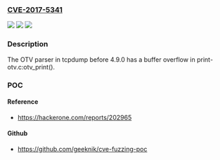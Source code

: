 ### [CVE-2017-5341](https://cve.mitre.org/cgi-bin/cvename.cgi?name=CVE-2017-5341)
![](https://img.shields.io/static/v1?label=Product&message=n%2Fa&color=blue)
![](https://img.shields.io/static/v1?label=Version&message=n%2Fa&color=blue)
![](https://img.shields.io/static/v1?label=Vulnerability&message=n%2Fa&color=brighgreen)

### Description

The OTV parser in tcpdump before 4.9.0 has a buffer overflow in print-otv.c:otv_print().

### POC

#### Reference
- https://hackerone.com/reports/202965

#### Github
- https://github.com/geeknik/cve-fuzzing-poc

